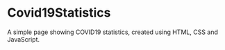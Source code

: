 # Covid19Statistics
A simple page showing COVID19 statistics, created using HTML, CSS and JavaScript.
